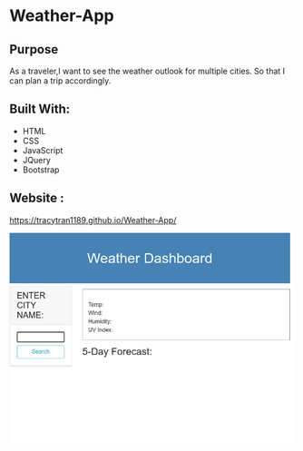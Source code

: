 # **Weather-App**
## **Purpose**
As a traveler,I want to see the weather outlook for multiple cities.
So that I can plan a trip accordingly.

> 
## **Built With:**

+ HTML
+ CSS
+ JavaScript
+ JQuery
+ Bootstrap

## **Website** :
https://tracytran1189.github.io/Weather-App/

![alt-text](assets/image/website.png)
